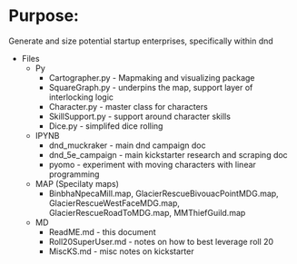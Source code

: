# Purpose:
Generate and size potential startup enterprises, specifically within dnd 

* Files
    * Py
        * Cartographer.py - Mapmaking and visualizing package
        * SquareGraph.py - underpins the map, support layer of interlocking logic
        * Character.py - master class for characters
        * SkillSupport.py - support around character skills
        * Dice.py - simplifed dice rolling
    * IPYNB
        * dnd_muckraker - main dnd campaign doc
        * dnd_5e_campaign - main kickstarter research and scraping doc
        * pyomo - experiment with moving characters with linear programming
    * MAP (Specilaty maps)
        * BinbhaNpecaMill.map, GlacierRescueBivouacPointMDG.map, GlacierRescueWestFaceMDG.map, GlacierRescueRoadToMDG.map, MMThiefGuild.map
    * MD
        * ReadME.md - this document
        * Roll20SuperUser.md - notes on how to best leverage roll 20
        * MiscKS.md - misc notes on kickstarter 
